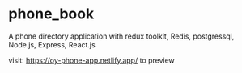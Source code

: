 # phone_book
A phone directory application with redux toolkit, Redis, postgressql, Node.js, Express, React.js

visit: https://oy-phone-app.netlify.app/ to preview
